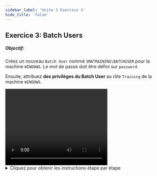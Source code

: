 ```yaml
---
sidebar_label: 'Unite 3 Exercice 3'
hide_title: 'false'
---
```


## Exercice 3: Batch Users

##### Objectif:

Créez un nouveau ```Batch User``` nommé ```SMATRAINING\BATCHUSER``` pour la machine ```WINDOWS```. Le mot de passe doit être défini sur ```password```.

Ensuite, attribuez **des privilèges du Batch User** au rôle ```Training``` de la machine ```WINDOWS```.


<div>
<video width="320" height="240" controls>
  <source src="videobasic/U3E3.mp4" type="video/mp4"></source>
Your browser does not support the video tag.
</video>
</div>

<details>

<summary>Cliquez pour obtenir les instructions étape par étape</summary>

1. Sous la rubrique **Security**, double-cliquez sur **Batch Users**.
2. Sélectionnez **Windows** dans la liste déroulante **Select the target OS**.
3. Cliquez sur le bouton **Add** dans la barre d'outils Batch Users. _(** Assurez-vous de bien cliquer sur le bouton Ajouter. Ne saisissez pas le profil Batch User existant actuellement)_
4. Tapez ```SMATRAINING\BATCHUSER``` dans le champ **User** (sous la zone B**atch User Details** - sur la droite).
5. Tapez le **mot de passe** dans les champs **password** et **Confirmer le mot de passe**.
6. Cliquez sur le bouton Save dans la barre d'outils User Accounts.
7. Notez que ```SMATRAINING\BATCHUSER``` a été ajouté à la liste des Batch Users pour les machines ```Windows``` (sur la gauche).
8. Fermez l'onglet **Batch Users**.
9. Sous la rubrique **Security> Privileges**, double-cliquez sur **Batch Users Privileges**.
10. Dans la liste déroulante **Select Role** sélectionnez le rôle ```Training```.
11. Dans la liste déroulante **Target Operating System** sélectionnez ```Windows```.
12. Notez que ```SMATRAINING\BATCHUSER``` est présenté dans la liste Revoked (à gauche)
13. Sous la liste Revoked, cliquez sur ```SMATRAINING\BATCHUSER```, puis sur la flèche verte (pointant vers la droite) pour placer ```SMATRAINING\BATCHUSER``` sous la liste **Autorisé**.
14.	Fermez l'onglet **Batch User Privileges**
:::note Remarque
l'utilisateur ```Student1``` (qui se trouve sous le rôle Training) peut désormais sélectionner cet utilisateur pour exécuter des jobs lors de leur configuration dans l'écran Job Details.
:::

</details>